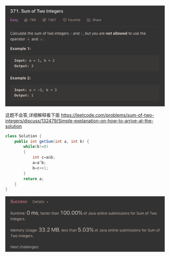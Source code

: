 ![GitHub Logo](/image/371.1.png)

这题不会答,详细解释看下面
<https://leetcode.com/problems/sum-of-two-integers/discuss/132479/Simple-explanation-on-how-to-arrive-at-the-solution>

```java
class Solution {
    public int getSum(int a, int b) {
        while(b!=0)
        {
            int c=a&b;
            a=a^b;
            b=c<<1;
        }
        return a;
    }
}
```

![GitHub Logo](/image/371.2.png)